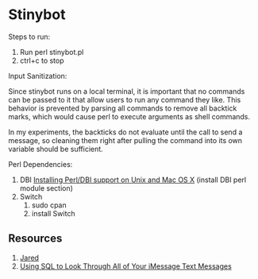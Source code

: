 # Stinybot

Steps to run:

1. Run perl stinybot.pl
2. ctrl+c to stop

Input Sanitization:

Since stinybot runs on a local terminal, it is important that no commands can be passed to it that allow users to run any command they like. This behavior is prevented by parsing all commands to remove all backtick marks, which would cause perl to execute arguments as shell commands.

In my experiments, the backticks do not evaluate until the call to send a message, so cleaning them right after pulling the command into its own variable should be sufficient. 

Perl Dependencies:

1. DBI [Installing Perl/DBI support on Unix and Mac OS X](http://dcx.sybase.com/1200/en/dbprogramming/dbd-sqlany-install-unix.html) (install DBI perl module section)
2. Switch
   1. sudo cpan
   2. install Switch


## Resources

1. [Jared](https://github.com/ZekeSnider/Jared)
2. [Using SQL to Look Through All of Your iMessage Text Messages](https://spin.atomicobject.com/2020/05/22/search-imessage-sql/)

